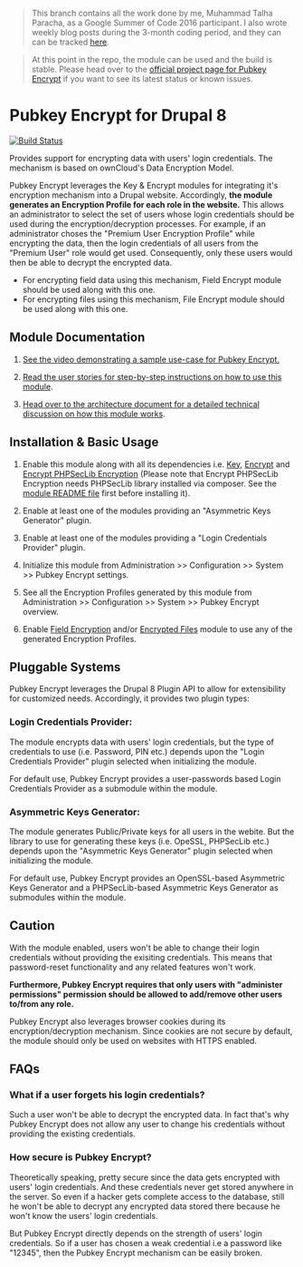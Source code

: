 > This branch contains all the work done by me, Muhammad Talha Paracha, as a Google Summer of Code 2016 participant. I also wrote weekly blog posts during the 3-month coding period, and they can can be tracked [here](http://www.talhaparacha.com/gsoc2016/). 

> At this point in the repo, the module can be used and the build is stable. Please head over to the [official project page for Pubkey Encrypt](https://www.drupal.org/project/pubkey_encrypt) if you want to see its latest status or known issues.

# Pubkey Encrypt for Drupal 8

[![Build Status](https://travis-ci.org/talhaparacha/pubkey_encrypt.svg?branch=gsoc2016)](https://travis-ci.org/d8-contrib-modules/pubkey_encrypt)

Provides support for encrypting data with users' login credentials. The mechanism is based on ownCloud's Data Encryption Model.

Pubkey Encrypt leverages the Key & Encrypt modules for integrating it's encryption mechanism into a Drupal website. Accordingly, **the module generates an Encryption Profile for each role in the website.** This allows an administrator to select the set of users whose login credentials should be used during the encryption/decryption processes. For example, if an administrator choses the "Premium User Encryption Profile" while encrypting the data, then the login credentials of all users from the "Premium User" role would get used. Consequently, only these users would then be able to decrypt the encrypted data.

* For encrypting field data using this mechanism, Field Encrypt module should be used along with this one.
* For encrypting files using this mechanism, File Encrypt module should be used along with this one.

## Module Documentation
1. [See the video demonstrating a sample use-case for Pubkey Encrypt.](https://vimeo.com/174876122)

2. [Read the user stories for step-by-step instructions on how to use this module](documentation/UserStories.pdf).

3. [Head over to the architecture document for a detailed technical discussion on how this module works](documentation/ArchitectureDoc.pdf).

## Installation & Basic Usage
1. Enable this module along with all its dependencies i.e. [Key](https://www.drupal.org/project/key), [Encrypt](https://www.drupal.org/project/encrypt) and [Encrypt PHPSecLib Encryption](https://www.drupal.org/project/encrypt_seclib) (Please note that Encrypt PHPSecLib Encryption needs PHPSecLib library installed via composer. See the [module README file](http://cgit.drupalcode.org/encrypt_seclib/tree/README.md) first before installing it).

2. Enable at least one of the modules providing an "Asymmetric Keys Generator" plugin.

3. Enable at least one of the modules providing a "Login Credentials Provider" plugin.

4. Initialize this module from Administration >> Configuration >> System >> Pubkey Encrypt settings.

5. See all the Encryption Profiles generated by this module from Administration >> Configuration >> System >> Pubkey Encrypt overview.

6. Enable [Field Encryption](https://www.drupal.org/project/field_encrypt) and/or [Encrypted Files](https://www.drupal.org/project/encrypted_files) module to use any of the generated Encryption Profiles.

## Pluggable Systems
Pubkey Encrypt leverages the Drupal 8 Plugin API to allow for extensibility for customized needs. Accordingly, it provides two plugin types:

### Login Credentials Provider:
The module encrypts data with users' login credentials, but the type of credentials to use (i.e. Password, PIN etc.) depends upon the "Login Credentials Provider" plugin selected when initializing the module.

For default use, Pubkey Encrypt provides a user-passwords based Login Credentials Provider as a submodule within the module.

### Asymmetric Keys Generator:
The module generates Public/Private keys for all users in the webite. But the library to use for generating these keys (i.e. OpeSSL, PHPSecLib etc.) depends upon the "Asymmetric Keys Generator" plugin selected when initializing the module.

For default use, Pubkey Encrypt provides an OpenSSL-based Asymmetric Keys Generator and a PHPSecLib-based Asymmetric Keys Generator as submodules within the module.

## Caution
With the module enabled, users won't be able to change their login credentials without providing the exisiting credentials. This means that password-reset functionality and any related features won't work.

**Furthermore, Pubkey Encrypt requires that only users with "administer permissions" permission should be allowed to add/remove other users to/from any role.**

Pubkey Encrypt also leverages browser cookies during its encryption/decryption mechanism. Since cookies are not secure by default, the module should only be used on websites with HTTPS enabled.

## FAQs

### What if a user forgets his login credentials?
Such a user won't be able to decrypt the encrypted data. In fact that's why Pubkey Encrypt does not allow any user to change his credentials without providing the existing credentials.

### How secure is Pubkey Encrypt?
Theoretically speaking, pretty secure since the data gets encrypted with users' login credentials. And these credentials never get stored anywhere in the server. So even if a hacker gets complete access to the database, still he won't be able to decrypt any encrypted data stored there because he won't know the users' login credentials.

But Pubkey Encrypt directly depends on the strength of users' login credentials. So if a user has chosen a weak credential i.e a password like "12345", then the Pubkey Encrypt mechanism can be easily broken.
